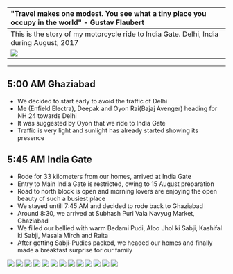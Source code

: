 |  "Travel makes one modest. You see what a tiny place you occupy in the world" - Gustav Flaubert |
| :--- |
| This is the story of my motorcycle ride to India Gate. Delhi, India during August, 2017 |
| ![](https://github.com/inbravo/travel/raw/master/august-2017/images/route-map.jpg)|

---

##  5:00 AM Ghaziabad
*	We decided to start early to avoid the traffic of Delhi
*	Me (Enfield Electra), Deepak and Oyon Rai(Bajaj Avenger) heading for NH 24 towards Delhi
*	It was suggested by Oyon that we ride to India Gate
*	Traffic is very light and sunlight has already started showing its presence

##  5:45 AM India Gate
*	Rode for 33 kilometers from our homes, arrived at India Gate
*	Entry to Main India Gate is restricted, owing to 15 August preparation
*	Road to north block is open and morning lovers are enjoying the open beauty of such a busiest place
*	We stayed untill 7:45 AM and decided to rode back to Ghaziabad
*  	Around 8:30, we arrived at Subhash Puri Vala Navyug Market, Ghaziabad
* 	We filled our bellied with warm Bedami Pudi, Aloo Jhol ki Sabji, Kashifal ki Sabji, Masala Mirch and Raita
* 	After getting Sabji-Pudies packed, we headed our homes and finally made a breakfast surprise for our family 

![](https://github.com/inbravo/travel/raw/master/august-2017/images/IMG_20170812_062001.jpg)
![](https://github.com/inbravo/travel/raw/master/august-2017/images/IMG_20170812_063254.jpg)
![](https://github.com/inbravo/travel/raw/master/august-2017/images/IMG_20170812_063246.jpg)
![](https://github.com/inbravo/travel/raw/master/august-2017/images/IMG_20170812_064506.jpg)
![](https://github.com/inbravo/travel/raw/master/august-2017/images/IMG_20170812_060500.jpg)
![](https://github.com/inbravo/travel/raw/master/august-2017/images/IMG_1035.jpg)
![](https://github.com/inbravo/travel/raw/master/august-2017/images/IMG_1143.jpg)
![](https://github.com/inbravo/travel/raw/master/august-2017/images/IMG_1123.jpg)
![](https://github.com/inbravo/travel/raw/master/august-2017/images/IMG_1138.jpg)
![](https://github.com/inbravo/travel/raw/master/august-2017/images/IMG_1029.jpg)
![](https://github.com/inbravo/travel/raw/master/august-2017/images/IMG_1007.jpg)
![](https://github.com/inbravo/travel/raw/master/august-2017/images/IMG_20170812_063340.jpg)
![](https://github.com/inbravo/travel/raw/master/august-2017/images/IMG_20170812_082626.jpg)







